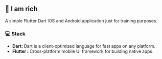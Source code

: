 ## 💎 I am rich 

A simple Flutter Dart IOS and Android application just for training purposes.

### 💻 Stack

- **Dart:** Dart is a client-optimized language for fast apps on any platform.
- **Flutter :** Cross-platform mobile UI framework for building native apps.
